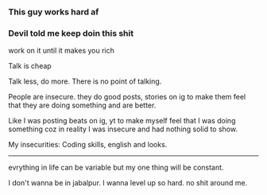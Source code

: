 ### This guy works hard af
### Devil told me keep doin this shit

work on it until it makes you rich

Talk is cheap

Talk less, do more. There is no point of talking.

People are insecure. they do good posts, stories on ig to make them feel that they are doing something and are better.

Like I was posting beats on ig, yt to make myself feel that I was doing something coz in reality I was insecure and had nothing solid to show.

My insecurities: Coding skills, english and looks.

---

evrything in life can be variable but my one thing will be constant.

I don't wanna be in jabalpur. I wanna level up so hard. no shit around me. 
